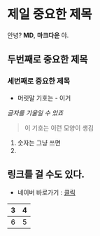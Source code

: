 ﻿# 제일 중요한 제목

안녕? **MD**, __마크다운__ 야. 


## 두번째로 중요한 제목

### 세번째로 중요한 제목

-  머릿말 기호는 - 이거

_글자를 기울일 수 있죠_
> 이 기호는 이런 모양이 생김
1. 숫자는 그냥 쓰면
2. 

## 링크를 걸 수도 있다.
- 네이버 바로가기 : [클릭](https://naver.com)

| 3 | 4 |
|--|--|
| 6 | 5 |


